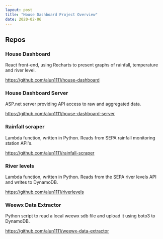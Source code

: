```yaml
---
layout: post
title: "House Dashboard Project Overview"
date: 2020-02-06
---
```


## Repos

### House Dashboard

React front-end, using Recharts to present graphs of rainfall, temperature and river level.

<https://github.com/alun1111/house-dashboard>

### House Dashboard Server

ASP.net server providing API access to raw and aggregated data.

<https://github.com/alun1111/house-dashboard-server>

### Rainfall scraper

Lambda function, written in Python. Reads from SEPA rainfall monitoring station API's.

<https://github.com/alun1111/rainfall-scraper>

### River levels

Lambda function, written in Python. Reads from the SEPA river levels API and writes to DynamoDB.

<https://github.com/alun1111/riverlevels>

### Weewx Data Extractor

Python script to read a local weewx sdb file and upload it using boto3 to DynamoDB.

<https://github.com/alun1111/weewx-data-extractor>

